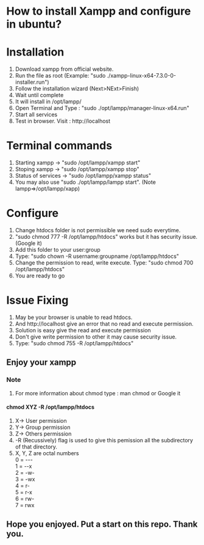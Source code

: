 # How to install Xampp and configure in ubuntu?

# Installation
1) Download xampp from official website.
2) Run the file as root (Example: "sudo ./xampp-linux-x64-7.3.0-0-installer.run")
3) Follow the installation wizard (Next>NExt>Finish)
4) Wait until complete
5) It will install in /opt/lampp/
6) Open Terminal and Type : "sudo ./opt/lampp/manager-linux-x64.run"
7) Start all services
8) Test in browser. Visit : http://localhost

# Terminal commands
1) Starting xampp -> "sudo /opt/lampp/xampp start"
2) Stoping xampp -> "sudo /opt/lampp/xampp stop"
3) Status of services -> "sudo /opt/lampp/xampp status"
4) You may also use "sudo ./opt/lampp/lampp start". (Note lampp=>/opt/lampp/xapp)

# Configure 
1) Change htdocs folder is not permissible we need sudo everytime.
2) "sudo chmod 777 -R /opt/lampp/htdocs" works but it has security issue.(Google it)
3) Add this folder to your user:group
4) Type: "sudo chown -R username:groupname /opt/lampp/htdocs"
5) Change the permission to read, write execute. Type: "sudo chmod 700 /opt/lampp/htdocs"
6) You are ready to go

# Issue Fixing
1) May be your browser is unable to read htdocs.
2) And http://localhost give an error that no read and execute permission.
3) Solution is easy give the read and execute permission 
4) Don't give write permission to other it may cause security issue.
5) Type: "sudo chmod 755 -R /opt/lampp/htdocs"

## Enjoy your xampp

### Note
1) For more information about chmod type : man chmod or Google it

#### chmod XYZ -R /opt/lampp/htdocs
1)  X-> User permission
2)  Y-> Group permission
3)  Z-> Others permission
4)  -R (Recussively) flag is used to give this pemission all the subdirectory of that directory.
5) X, Y, Z are octal numbers <br/>
  0 = --- <br/>
  1 = --x<br/>
  2 = -w-<br/>
  3 = -wx<br/>
  4 = r-<br/>
  5 = r-x<br/>
  6 = rw-<br/>
  7 = rwx<br/>
  
## Hope you enjoyed. Put a start on this repo. Thank you. 
  

